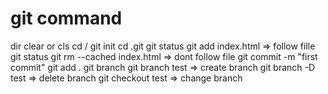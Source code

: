 # git command

dir
clear  or cls
cd /
git init
cd .git
git status
git add index.html => follow fille
git status
git rm --cached index.html =>  dont follow file 
git commit -m "first commit"
git add .
git branch
git branch test => create branch
git branch -D test => delete branch
git checkout test => change branch